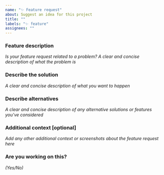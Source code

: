 ```yaml
---
name: "✨ Feature request"
about: Suggest an idea for this project
title: ""
labels: "✨ feature"
assignees: ""
---
```


### Feature description

_Is your feature request related to a problem? A clear and concise description of what the problem is_

### Describe the solution

_A clear and concise description of what you want to happen_

### Describe alternatives

_A clear and concise description of any alternative solutions or features you've considered_

### Additional context [optional]

_Add any other additional context or screenshots about the feature request here_

### Are you working on this?

_(Yes/No)_
